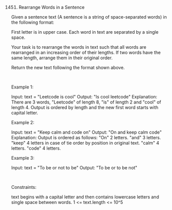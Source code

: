 1451. Rearrange Words in a Sentence

Given a sentence text (A sentence is a string of space-separated words) in the following format:

First letter is in upper case.
Each word in text are separated by a single space.

Your task is to rearrange the words in text such that all words are rearranged in an increasing order of their lengths. If two words have the same length, arrange them in their original order.

Return the new text following the format shown above.

 

Example 1:

Input: text = "Leetcode is cool"
Output: "Is cool leetcode"
Explanation: There are 3 words, "Leetcode" of length 8, "is" of length 2 and "cool" of length 4.
Output is ordered by length and the new first word starts with capital letter.


Example 2:

Input: text = "Keep calm and code on"
Output: "On and keep calm code"
Explanation: Output is ordered as follows:
"On" 2 letters.
"and" 3 letters.
"keep" 4 letters in case of tie order by position in original text.
"calm" 4 letters.
"code" 4 letters.


Example 3:

Input: text = "To be or not to be"
Output: "To be or to be not"


 

Constraints:

text begins with a capital letter and then contains lowercase letters and single space between words.
1 <= text.length <= 10^5
